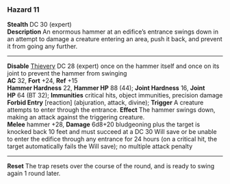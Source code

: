 ### Hazard 11

**Stealth** DC 30 (expert)  
**Description** An enormous hammer at an edifice’s entrance swings down in an attempt to damage a creature entering an area, push it back, and prevent it from going any further.

---

**Disable** [Thievery](https://2e.aonprd.com/Skills.aspx?ID=17) DC 28 (expert) once on the hammer itself and once on its joint to prevent the hammer from swinging  
**AC** 32, **Fort** +24, **Ref** +15  
**Hammer Hardness** 22, **Hammer HP** 88 (44); **Joint Hardness** 16, **Joint HP** 64 (BT 32); **Immunities** critical hits, object immunities, precision damage  
**Forbid Entry** [reaction] (abjuration, attack, divine); **Trigger** A creature attempts to enter through the entrance. **Effect** The hammer swings down, making an attack against the triggering creature.  
**Melee** hammer +28, **Damage** 6d8+20 bludgeoning plus the target is knocked back 10 feet and must succeed at a DC 30 Will save or be unable to enter the edifice through any entrance for 24 hours (on a critical hit, the target automatically fails the Will save); no multiple attack penalty

---

**Reset** The trap resets over the course of the round, and is ready to swing again 1 round later.